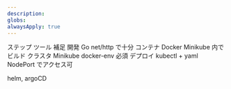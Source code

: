```yaml
---
description:
globs:
alwaysApply: true
---
```


ステップ ツール 補足
開発 Go net/http で十分
コンテナ Docker Minikube 内でビルド
クラスタ Minikube docker-env 必須
デプロイ kubectl + yaml NodePort でアクセス可

helm, argoCD
